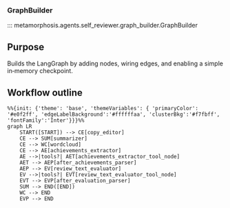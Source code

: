 ### GraphBuilder

::: metamorphosis.agents.self_reviewer.graph_builder.GraphBuilder

## Purpose

Builds the LangGraph by adding nodes, wiring edges, and enabling a simple in‑memory checkpoint.

## Workflow outline

```mermaid
%%{init: {'theme': 'base', 'themeVariables': { 'primaryColor': '#e0f2ff', 'edgeLabelBackground':'#ffffffaa', 'clusterBkg':'#f7fbff', 'fontFamily':'Inter'}}}%%
graph LR
    START([START]) --> CE[copy_editor]
    CE --> SUM[summarizer]
    CE --> WC[wordcloud]
    CE --> AE[achievements_extractor]
    AE -->|tools?| AET[achievements_extractor_tool_node]
    AET --> AEP[after_achievements_parser]
    AEP --> EV[review_text_evaluator]
    EV -->|tools?| EVT[review_text_evaluator_tool_node]
    EVT --> EVP[after_evaluation_parser]
    SUM --> END([END])
    WC --> END
    EVP --> END
```



